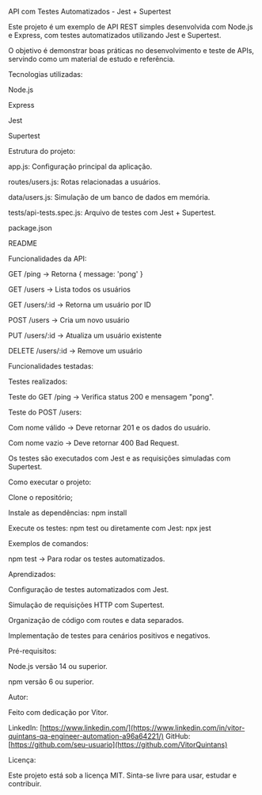 API com Testes Automatizados - Jest + Supertest

Este projeto é um exemplo de API REST simples desenvolvida com Node.js e Express, com testes automatizados utilizando Jest e Supertest.

O objetivo é demonstrar boas práticas no desenvolvimento e teste de APIs, servindo como um material de estudo e referência.

Tecnologias utilizadas:

Node.js

Express

Jest

Supertest

Estrutura do projeto:

app.js: Configuração principal da aplicação.

routes/users.js: Rotas relacionadas a usuários.

data/users.js: Simulação de um banco de dados em memória.

tests/api-tests.spec.js: Arquivo de testes com Jest + Supertest.

package.json

README

Funcionalidades da API:

GET /ping → Retorna { message: 'pong' }

GET /users → Lista todos os usuários

GET /users/:id → Retorna um usuário por ID

POST /users → Cria um novo usuário

PUT /users/:id → Atualiza um usuário existente

DELETE /users/:id → Remove um usuário

Funcionalidades testadas:

Testes realizados:

Teste do GET /ping → Verifica status 200 e mensagem "pong".

Teste do POST /users:

Com nome válido → Deve retornar 201 e os dados do usuário.

Com nome vazio → Deve retornar 400 Bad Request.

Os testes são executados com Jest e as requisições simuladas com Supertest.

Como executar o projeto:

Clone o repositório;

Instale as dependências:
npm install

Execute os testes:
npm test
ou diretamente com Jest:
npx jest

Exemplos de comandos:

npm test → Para rodar os testes automatizados.

Aprendizados:

Configuração de testes automatizados com Jest.

Simulação de requisições HTTP com Supertest.

Organização de código com routes e data separados.

Implementação de testes para cenários positivos e negativos.

Pré-requisitos:

Node.js versão 14 ou superior.

npm versão 6 ou superior.

Autor:

Feito com dedicação por Vitor.

LinkedIn: [https://www.linkedin.com/](https://www.linkedin.com/in/vitor-quintans-qa-engineer-automation-a96a64221/)
GitHub: [https://github.com/seu-usuario](https://github.com/VitorQuintans)

Licença:

Este projeto está sob a licença MIT.
Sinta-se livre para usar, estudar e contribuir.

